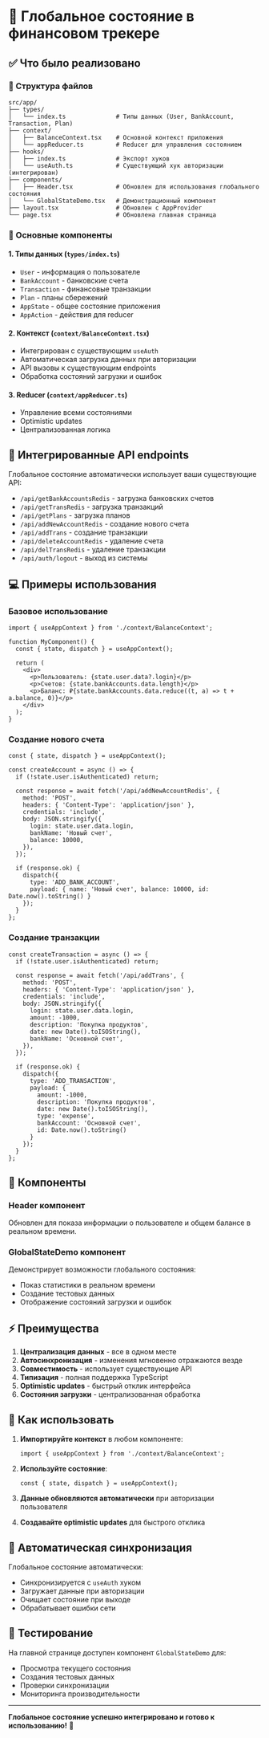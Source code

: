 # 🚀 Глобальное состояние в финансовом трекере

## ✅ Что было реализовано

### 📁 Структура файлов

```
src/app/
├── types/
│   └── index.ts              # Типы данных (User, BankAccount, Transaction, Plan)
├── context/
│   ├── BalanceContext.tsx    # Основной контекст приложения
│   └── appReducer.ts         # Reducer для управления состоянием
├── hooks/
│   ├── index.ts              # Экспорт хуков
│   └── useAuth.ts            # Существующий хук авторизации (интегрирован)
├── components/
│   ├── Header.tsx            # Обновлен для использования глобального состояния
│   └── GlobalStateDemo.tsx   # Демонстрационный компонент
├── layout.tsx                # Обновлен с AppProvider
└── page.tsx                  # Обновлена главная страница
```

### 🎯 Основные компоненты

#### 1. **Типы данных** (`types/index.ts`)
- `User` - информация о пользователе
- `BankAccount` - банковские счета
- `Transaction` - финансовые транзакции
- `Plan` - планы сбережений
- `AppState` - общее состояние приложения
- `AppAction` - действия для reducer

#### 2. **Контекст** (`context/BalanceContext.tsx`)
- Интегрирован с существующим `useAuth`
- Автоматическая загрузка данных при авторизации
- API вызовы к существующим endpoints
- Обработка состояний загрузки и ошибок

#### 3. **Reducer** (`context/appReducer.ts`)
- Управление всеми состояниями
- Optimistic updates
- Централизованная логика

## 🔧 Интегрированные API endpoints

Глобальное состояние автоматически использует ваши существующие API:

- `/api/getBankAccountsRedis` - загрузка банковских счетов
- `/api/getTransRedis` - загрузка транзакций
- `/api/getPlans` - загрузка планов
- `/api/addNewAccountRedis` - создание нового счета
- `/api/addTrans` - создание транзакции
- `/api/deleteAccountRedis` - удаление счета
- `/api/delTransRedis` - удаление транзакции
- `/api/auth/logout` - выход из системы

## 💻 Примеры использования

### Базовое использование

```tsx
import { useAppContext } from './context/BalanceContext';

function MyComponent() {
  const { state, dispatch } = useAppContext();
  
  return (
    <div>
      <p>Пользователь: {state.user.data?.login}</p>
      <p>Счетов: {state.bankAccounts.data.length}</p>
      <p>Баланс: ₽{state.bankAccounts.data.reduce((t, a) => t + a.balance, 0)}</p>
    </div>
  );
}
```

### Создание нового счета

```tsx
const { state, dispatch } = useAppContext();

const createAccount = async () => {
  if (!state.user.isAuthenticated) return;
  
  const response = await fetch('/api/addNewAccountRedis', {
    method: 'POST',
    headers: { 'Content-Type': 'application/json' },
    credentials: 'include',
    body: JSON.stringify({
      login: state.user.data.login,
      bankName: 'Новый счет',
      balance: 10000,
    }),
  });

  if (response.ok) {
    dispatch({ 
      type: 'ADD_BANK_ACCOUNT', 
      payload: { name: 'Новый счет', balance: 10000, id: Date.now().toString() }
    });
  }
};
```

### Создание транзакции

```tsx
const createTransaction = async () => {
  if (!state.user.isAuthenticated) return;
  
  const response = await fetch('/api/addTrans', {
    method: 'POST',
    headers: { 'Content-Type': 'application/json' },
    credentials: 'include',
    body: JSON.stringify({
      login: state.user.data.login,
      amount: -1000,
      description: 'Покупка продуктов',
      date: new Date().toISOString(),
      bankName: 'Основной счет',
    }),
  });

  if (response.ok) {
    dispatch({ 
      type: 'ADD_TRANSACTION', 
      payload: {
        amount: -1000,
        description: 'Покупка продуктов',
        date: new Date().toISOString(),
        type: 'expense',
        bankAccount: 'Основной счет',
        id: Date.now().toString()
      }
    });
  }
};
```

## 🎨 Компоненты

### Header компонент
Обновлен для показа информации о пользователе и общем балансе в реальном времени.

### GlobalStateDemo компонент  
Демонстрирует возможности глобального состояния:
- Показ статистики в реальном времени
- Создание тестовых данных
- Отображение состояний загрузки и ошибок

## ⚡ Преимущества

1. **Централизация данных** - все в одном месте
2. **Автосинхронизация** - изменения мгновенно отражаются везде
3. **Совместимость** - использует существующие API
4. **Типизация** - полная поддержка TypeScript
5. **Optimistic updates** - быстрый отклик интерфейса
6. **Состояния загрузки** - централизованная обработка

## 🚀 Как использовать

1. **Импортируйте контекст** в любом компоненте:
   ```tsx
   import { useAppContext } from './context/BalanceContext';
   ```

2. **Используйте состояние**:
   ```tsx
   const { state, dispatch } = useAppContext();
   ```

3. **Данные обновляются автоматически** при авторизации пользователя

4. **Создавайте optimistic updates** для быстрого отклика

## 🔄 Автоматическая синхронизация

Глобальное состояние автоматически:
- Синхронизируется с `useAuth` хуком
- Загружает данные при авторизации
- Очищает состояние при выходе
- Обрабатывает ошибки сети

## 🎯 Тестирование

На главной странице доступен компонент `GlobalStateDemo` для:
- Просмотра текущего состояния
- Создания тестовых данных
- Проверки синхронизации
- Мониторинга производительности

---

**Глобальное состояние успешно интегрировано и готово к использованию!** 🎉 